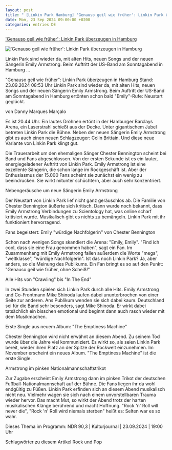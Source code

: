 ```yaml
---
layout: post
title: " [Linkin Park Hamburg] 'Genauso geil wie früher': Linkin Park überzeugen in Hamburg"
date: Mon, 23 Sep 2024 09:00:00 +0200
categories: entries DE
---
```

['Genauso geil wie früher': Linkin Park überzeugen in Hamburg](https://www.ndr.de/kultur/musik/pop/Genauso-geil-wie-frueher-Linkin-Park-ueberzeugen-in-Hamburg,linkinpark448.html)

!['Genauso geil wie früher': Linkin Park überzeugen in Hamburg](https://www.ndr.de/kultur/musik/pop/linkinpark454_v-contentxl.jpg)

Linkin Park sind wieder da, mit alten Hits, neuen Songs und der neuen Sängerin Emily Armstrong. Beim Auftritt der US-Band am Sonntagabend in Hamburg ...

"Genauso geil wie früher": Linkin Park überzeugen in Hamburg Stand: 23.09.2024 08:53 Uhr Linkin Park sind wieder da, mit alten Hits, neuen Songs und der neuen Sängerin Emily Armstrong. Beim Auftritt der US-Band am Sonntagabend in Hamburg ertönten schon bald "Emily"-Rufe: Neustart geglückt.

von Danny Marques Marçalo

Es ist 20.44 Uhr. Ein lautes Dröhnen ertönt in der Hamburger Barclays Arena, ein Laserstrahl schießt aus der Decke. Unter gigantischem Jubel betreten Linkin Park die Bühne. Neben der neuen Sängerin Emily Armstrong gibt es auch einen neuen Schlagzeuger: Colin Brittain. Und diese neue Variante von Linkin Park klingt gut.

Die Trauerarbeit um den ehemaligen Sänger Chester Bennington scheint bei Band und Fans abgeschlossen. Von der ersten Sekunde ist es ein lauter, energiegeladener Auftritt von Linkin Park. Emily Armstrong ist eine exzellente Sängerin, die schon lange im Rockgeschäft ist. Aber der Enthusiasmus der 15.000 Fans scheint sie zunächst ein wenig zu beeindrucken. Sie wirkt mitunter schüchtern, aber auch sehr konzentriert.

Nebengeräusche um neue Sängerin Emily Armstrong

Der Neustart von Linkin Park lief nicht ganz geräuschlos ab. Die Familie von Chester Bennington äußerte sich kritisch. Dann wurde noch bekannt, dass Emily Armstrong Verbindungen zu Scientology hat, was online scharf kritisiert wurde. Musikalisch gibt es nichts zu bemängeln. Linkin Park mit ihr funktioniert hervorragend.

Fans begeistert: Emily "würdige Nachfolgerin" von Chester Bennington

Schon nach wenigen Songs skandiert die Arena: "Emily, Emily". "Find ich cool, dass sie eine Frau genommen haben", sagt ein Fan. Im Zusammenhang mit Emily Armstrong fallen außerdem die Worte "mega", "weltklasse", "würdige Nachfolgerin". Ist das noch Linkin Park? Ja, aber anders, so die Meinung des Publikums. Ein Fan bringt es so auf den Punkt: "Genauso geil wie früher, ohne Scheiß!"

Alle Hits von "Crawling" bis "In The End"

In zwei Stunden spielen sich Linkin Park durch alle Hits. Emily Armstrong und Co-Frontmann Mike Shinoda laufen dabei ununterbrochen von einer Seite zur anderen. Ans Publikum wenden sie sich dabei kaum. Deutschland sei für die Band sehr besonders, sagt Mike Shinoda. Er wirkt dabei tatsächlich ein bisschen emotional und beginnt dann auch rasch wieder mit dem Musikmachen.

Erste Single aus neuem Album: "The Emptiness Machine"

Chester Bennington wird nicht erwähnt an diesem Abend. Zu seinem Tod wurde über die Jahre viel kommuniziert. Es wirkt so, als seien Linkin Park bereit, wieder ihren Platz an der Spitze der Rockwelt einzunehmen. Im November erscheint ein neues Album. "The Emptiness Machine" ist die erste Single.

Armstrong im pinken Nationalmannschaftstrikot

Zur Zugabe erscheint Emily Armstrong dann im pinken Trikot der deutschen Fußball-Nationalmannschaft auf der Bühne. Die Fans liegen ihr da wohl endgültig zu Füßen. Linkin Park erfinden sich an diesem Abend musikalisch nicht neu. Vielmehr wagen sie sich nach einem unvorstellbaren Trauma wieder hervor. Das macht Mut, so wirkt der Abend trotz der harten musikalischen Klänge berührend und macht Hoffnung. "Rock 'n' Roll will never die", "Rock 'n' Roll wird niemals sterben" heißt es: Selten war es so wahr.

Dieses Thema im Programm: NDR 90,3 | Kulturjournal | 23.09.2024 | 19:00 Uhr

Schlagwörter zu diesem Artikel Rock und Pop

